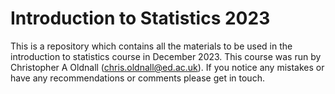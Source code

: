 # Introduction to Statistics 2023
This is a repository which contains all the materials to be used in the introduction to statistics course in December 2023. This course was run by Christopher A Oldnall (chris.oldnall@ed.ac.uk). If you notice any mistakes or have any recommendations or comments please get in touch. 